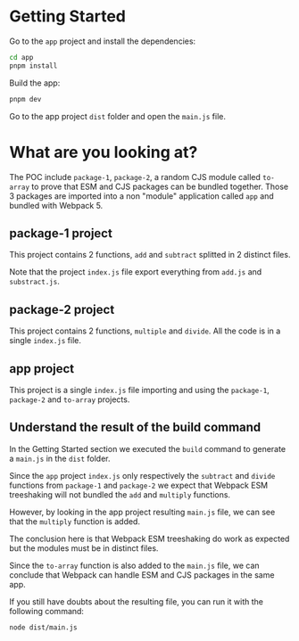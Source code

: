 # Getting Started

Go to the `app` project and install the dependencies:

```bash
cd app
pnpm install
```

Build the app:

```bash
pnpm dev
```

Go to the app project `dist` folder and open the `main.js` file.

# What are you looking at?

The POC include `package-1`, `package-2`, a random CJS module called `to-array` to prove that ESM and CJS packages can be bundled together. Those 3 packages are imported into a non "module" application called `app` and bundled with Webpack 5.

## package-1 project

This project contains 2 functions, `add` and `subtract` splitted in 2 distinct files. 

Note that the project `index.js` file export everything from `add.js` and `substract.js`.

## package-2 project

This project contains 2 functions, `multiple` and `divide`. All the code is in a single `index.js` file.

## app project

This project is a single `index.js` file importing and using the `package-1`, `package-2` and `to-array` projects.

## Understand the result of the build command

In the Getting Started section we executed the `build` command to generate a `main.js` in the `dist` folder.

Since the `app` project `index.js` only respectively the `subtract` and `divide` functions from `package-1` and `package-2` we expect that Webpack ESM treeshaking will not bundled the `add` and `multiply` functions.

However, by looking in the app project resulting `main.js` file, we can see that the `multiply` function is added.

The conclusion here is that Webpack ESM treeshaking do work as expected but the modules must be in distinct files.

Since the `to-array` function is also added to the `main.js` file, we can conclude that Webpack can handle ESM and CJS packages in the same app.

If you still have doubts about the resulting file, you can run it with the following command:

```bash
node dist/main.js
```

